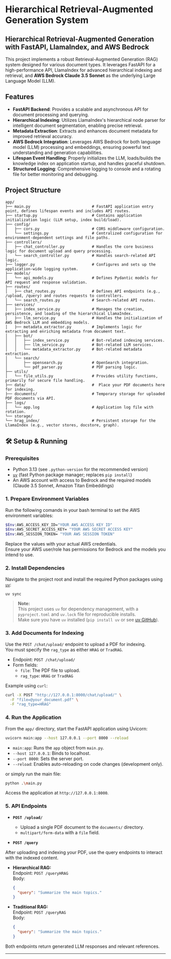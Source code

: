 # Hierarchical Retrieval-Augmented Generation System

## Hierarchical Retrieval-Augmented Generation with FastAPI, LlamaIndex, and AWS Bedrock

This project implements a robust Retrieval-Augmented Generation (RAG) system designed for various document types. It leverages FastAPI for a high-performance API, LlamaIndex for advanced hierarchical indexing and retrieval, and **AWS Bedrock Claude 3.5 Sonnet** as the underlying Large Language Model (LLM).

## Features

  * **FastAPI Backend**: Provides a scalable and asynchronous API for document processing and querying.
  * **Hierarchical Indexing**: Utilizes LlamaIndex's hierarchical node parser for intelligent document segmentation, enabling precise retrieval.
  * **Metadata Extraction**: Extracts and enhances document metadata for improved retrieval accuracy.
  * **AWS Bedrock Integration**: Leverages AWS Bedrock for both language model (LLM) processing and embeddings, ensuring powerful text understanding and generation capabilities.
  * **Lifespan Event Handling**: Properly initializes the LLM, loads/builds the knowledge index on application startup, and handles graceful shutdown.
  * **Structured Logging**: Comprehensive logging to console and a rotating file for better monitoring and debugging.

## Project Structure

```
app/
├── main.py                           # FastAPI application entry point, defines lifespan events and includes API routes.
├── startup.py                        # Contains application initialization logic (LLM setup, index build/load).
├── config/
│   ├── cors.py                       # CORS middleware configuration.
│   └── settings.py                   # Centralized configuration for environment-dependent settings and file paths.
├── controllers/
│   ├── chat_controller.py            # Handles the core business logic for document upload and query processing.
│   └── search_controller.py          # Handles search-related API logic.
├── logger.py                         # Configures and sets up the application-wide logging system.
├── models/
│   └── api_models.py                 # Defines Pydantic models for API request and response validation.
├── routes/
│   ├── chat_routes.py                # Defines API endpoints (e.g., /upload, /query) and routes requests to controllers.
│   └── search_routes.py              # Search-related API routes.
├── services/
│   ├── index_service.py              # Manages the creation, persistence, and loading of the hierarchical LlamaIndex.
│   ├── llm_service.py                # Handles the initialization of AWS Bedrock LLM and embedding models.
│   ├── metadata_extractor.py         # Implements logic for extracting and enriching metadata from document text.
│   ├── bot/
│   │   ├── index_service.py          # Bot-related indexing services.
│   │   ├── llm_service.py            # Bot-related LLM services.
│   │   └── metadata_extractor.py     # Bot-related metadata extraction.
│   └── search/
│       ├── opensearch.py             # OpenSearch integration.
│       └── pdf_parser.py             # PDF parsing logic.
├── utils/
│   └── file_utils.py                 # Provides utility functions, primarily for secure file handling.
├── data/                             #  Place your PDF documents here for indexing.
├── documents/                        # Temporary storage for uploaded PDF documents via API.
├── logs/
│   └── app.log                       # Application log file with rotation.
└── storage/
└── hrag_index/                       # Persistent storage for the LlamaIndex (e.g., vector stores, docstore, graph).

```

## 🛠️ Setup & Running

### Prerequisites

  * Python 3.13 (see `.python-version` for the recommended version)
  * [`uv`](https://github.com/astral-sh/uv) (fast Python package manager; replaces `pip install`)
  * An AWS account with access to Bedrock and the required models (Claude 3.5 Sonnet, Amazon Titan Embeddings)

### 1. Prepare Environment Variables

Run the following comands in your bash terminal to set the AWS environment variables:

```bash
$Env:AWS_ACCESS_KEY_ID="YOUR AWS ACCESS KEY ID"
$Env:AWS_SECRET_ACCESS_KEY= "YOUR AWS SECRET ACCESS KEY"
$Env:AWS_SESSION_TOKEN= "YOUR AWS SESSION TOKEN"
```


Replace the values with your actual AWS credentials.  
Ensure your AWS user/role has permissions for Bedrock and the models you intend to use.

### 2. Install Dependencies

Navigate to the project root and install the required Python packages using [`uv`](https://github.com/astral-sh/uv):

```bash
uv sync
```

> **Note:**  
> This project uses `uv` for dependency management, with a `pyproject.toml` and `uv.lock` file for reproducible installs.  
> Make sure you have `uv` installed (`pip install uv` or see [uv GitHub](https://github.com/astral-sh/uv#installation)).

### 3. Add Documents for Indexing


Use the `POST /chat/upload/` endpoint to upload a PDF for indexing.  
You must specify the `rag_type` as either `HRAG` or `TradRAG`.

- Endpoint: `POST /chat/upload/`
- Form fields:
  - `file`: The PDF file to upload.
  - `rag_type`: `HRAG` or `TradRAG`

Example using `curl`:

```bash
curl -X POST "http://127.0.0.1:8000/chat/upload/" \
  -F "file=@your_document.pdf" \
  -F "rag_type=HRAG"
```


### 4. Run the Application

From the `app/` directory, start the FastAPI application using Uvicorn:

```bash
uvicorn main:app --host 127.0.0.1 --port 8000 --reload
```
* `main:app`: Runs the `app` object from `main.py`.
* `--host 127.0.0.1`: Binds to localhost.
* `--port 8000`: Sets the server port.
* `--reload`: Enables auto-reloading on code changes (development only).

or simply run the main file:

```bash
python .\main.py
```

Access the application at `http://127.0.0.1:8000`.

### 5. API Endpoints

* **`POST /upload/`**

  * Upload a single PDF document to the `documents/` directory.
  * `multipart/form-data` with a `file` field.

* **`POST /query`**


After uploading and indexing your PDF, use the query endpoints to interact with the indexed content.

- **Hierarchical RAG:**  
  Endpoint: `POST /queryHRAG`  
  Body:
  ```json
  {
    "query": "Summarize the main topics."
  }
  ```

- **Traditional RAG:**  
  Endpoint: `POST /queryRAG`  
  Body:
  ```json
  {
    "query": "Summarize the main topics."
  }
  ```

Both endpoints return generated LLM responses and relevant references.

---
